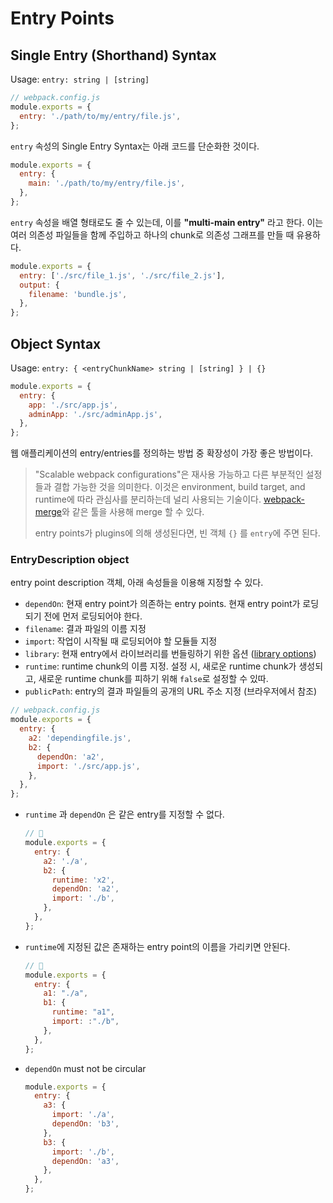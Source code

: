 # Entry Points

## Single Entry (Shorthand) Syntax

Usage: `entry: string | [string]`

```js
// webpack.config.js
module.exports = {
  entry: './path/to/my/entry/file.js',
};
```

`entry`  속성의 Single Entry Syntax는 아래 코드를 단순화한 것이다.

```js
module.exports = {
  entry: {
    main: './path/to/my/entry/file.js',
  },
};
```



`entry` 속성을 배열 형태로도 줄 수 있는데, 이를 **"multi-main entry"** 라고 한다.
이는 여러 의존성 파일들을 함께 주입하고 하나의 chunk로 의존성 그래프를 만들 때 유용하다.

```js
module.exports = {
  entry: ['./src/file_1.js', './src/file_2.js'],
  output: {
    filename: 'bundle.js',
  },
};
```



## Object Syntax

Usage: `entry: { <entryChunkName> string | [string] } | {}`

```js
module.exports = {
  entry: {
    app: './src/app.js',
    adminApp: './src/adminApp.js',
  },
};
```

웹 애플리케이션의 entry/entries를 정의하는 방법 중 확장성이 가장 좋은 방법이다.

> "Scalable webpack configurations"은 재사용 가능하고 다른 부분적인 설정들과 결합 가능한 것을 의미한다. 이것은 environment, build target, and runtime에 따라 관심사를 분리하는데 널리 사용되는 기술이다. [webpack-merge](https://github.com/survivejs/webpack-merge)와 같은 툴을 사용해 merge 할 수 있다.
>
> entry points가 plugins에 의해 생성된다면, 빈 객체 `{}` 를 `entry`에 주면 된다.



### EntryDescription object

entry point description 객체, 아래 속성들을 이용해 지정할 수 있다.

- `dependOn`: 현재 entry point가 의존하는 entry points. 현재 entry point가 로딩되기 전에 먼저 로딩되어야 한다.
- `filename`: 결과 파일의 이름 지정
- `import`: 작업이 시작될 때 로딩되어야 할 모듈들 지정
- `library`: 현재 entry에서 라이브러리를 번들링하기 위한 옵션 ([library options](https://webpack.js.org/configuration/output/#outputlibrary))
- `runtime`: runtime chunk의 이름 지정. 
  설정 시, 새로운 runtime chunk가 생성되고, 새로운 runtime chunk를 피하기 위해 `false`로 설정할 수 있따.
- `publicPath`: entry의 결과 파일들의 공개의 URL 주소 지정 (브라우저에서 참조)

```js
// webpack.config.js
module.exports = {
  entry: {
    a2: 'dependingfile.js',
    b2: {
      dependOn: 'a2',
      import: './src/app.js',
    },
  },
};
```



- `runtime` 과 `dependOn` 은 같은 entry를 지정할 수 없다.

  ```js
  // 💩
  module.exports = {
    entry: {
      a2: './a',
      b2: {
        runtime: 'x2',
        dependOn: 'a2',
        import: './b',
      },
    },
  };
  ```

  

- `runtime`에 지정된 값은 존재하는 entry point의 이름을 가리키면 안된다.

  ```js
  // 💩
  module.exports = {
    entry: {
      a1: "./a",
      b1: {
        runtime: "a1",
        import: :"./b",
      },
    },
  };
  ```



- `dependOn` must not be circular

  ```js
  module.exports = {
    entry: {
      a3: {
        import: './a',
        dependOn: 'b3',
      },
      b3: {
        import: './b',
        dependOn: 'a3',
      },
    },
  };
  ```

  
